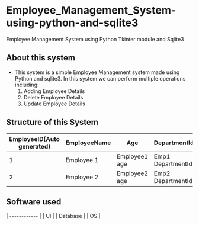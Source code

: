 # Employee_Management_System-using-python-and-sqlite3
Employee Management System using Python Tkinter module and Sqlite3

## About this system
   - This system is a simple Employee Management system made using Python and sqlite3. In this system we can perform multiple operations including: 
       1. Adding Employee Details
       2. Delete Employee Details
       3. Update Employee Details

## Structure of this System

| EmployeeID(Auto generated)  | EmployeeName   |      Age      |     DepartmentId    |   DepartmentName   |
| -------------------------   | -------------  | -----------   |     ------------    | ----------------   |
| 1                           | Employee 1     | Employee1 age |  Emp1 DepartmentId  |  Department1 Name  | 
| 2                           | Employee 2     | Employee2 age |  Emp2 DepartmentId  |  Department2 Name  |

## Software used 

|  ------------ |
|     UI        |
|   Database    |
|     OS        |



